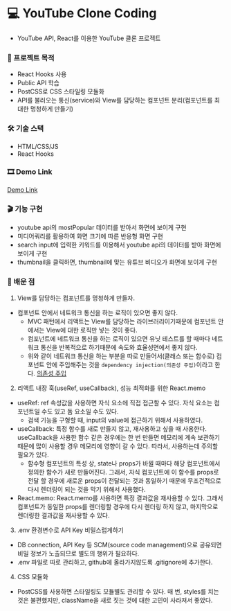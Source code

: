 # 💻 YouTube Clone Coding
* YouTube API, React를 이용한 YouTube 클론 프로젝트

### 📃 프로젝트 목적
* React Hooks 사용
* Public API 학습
* PostCSS로 CSS 스타일링 모듈화
* API를 불러오는 통신(service)와 View를 담당하는 컴포넌트 분리(컴포넌트를 최대한 멍청하게 만들기)

### 🛠 기술 스택
* HTML/CSS/JS
* React Hooks

### 🎞 Demo Link
[Demo Link](https://realryankim.github.io/react-youtube/)

### 🎬 기능 구현
* youtube api의 mostPopular 데이터를 받아서 화면에 보이게 구현
* 미디어쿼리를 활용하여 화면 크기에 따른 반응형 화면 구현
* search input에 입력한 키워드를 이용해서 youtube api의 데이터를 받아 화면에 보이게 구현
* thumbnail을 클릭하면, thumbnail에 맞는 유튜브 비디오가 화면에 보이게 구현

### 📕 배운 점
1. View를 담당하는 컴포넌트를 멍청하게 만들자.
* 컴포넌트 안에서 네트워크 통신을 하는 로직이 있으면 좋지 않다.
  * MVC 패턴에서 리액트는 View를 담당하는 라이브러리이기때문에 컴포넌트 안에서는 View에 대한 로직만 넣는 것이 좋다.
  * 컴포넌트에 네트워크 통신을 하는 로직이 있으면 유닛 테스트를 할 때마다 네트워크 통신을 반복적으로 하기때문에 속도와 효율성면에서 좋지 않다.
  * 위와 같이 네트워크 통신을 하는 부분을 따로 만들어서(클래스 또는 함수로) 컴포넌트 안에 주입해주는 것을 `dependency injection(의존성 주입)`이라고 한다. [의존성 주입](https://ko.wikipedia.org/wiki/%EC%9D%98%EC%A1%B4%EC%84%B1_%EC%A3%BC%EC%9E%85)

2. 리액트 내장 훅(useRef, useCallback), 성능 최적화를 위한 React.memo
* useRef: ref 속성값을 사용하면 자식 요소에 직접 접근할 수 있다. 자식 요소는 컴포넌트일 수도 있고 돔 요소일 수도 있다.
  * 검색 기능을 구형할 때, input의 value에 접근하기 위해서 사용하였다.
* useCallback: 특정 함수를 새로 만들지 않고, 재사용하고 싶을 때 사용한다. useCallback을 사용한 함수 같은 경우에는 한 번 만들면 메모리에 계속 보관하기 때문에 많이 사용할 경우 메모리에 영향이 갈 수 있다. 따라서, 사용하는데 주의할 필요가 있다.
  * 함수형 컴포넌트의 특성 상, state나 props가 바뀔 때마다 해당 컴포넌트에서 정의한 함수가 새로 만들어진다. 그래서, 자식 컴포넌트에 이 함수를 props로 전달 할 경우에 새로운 props이 전달되는 것과 동일하기 때문에 무조건적으로 다시 렌더링이 되는 것을 막기 위해서 사용했다.  
* React.memo: React.memo를 사용하면 특정 결과값을 재사용할 수 있다. 그래서 컴포넌트가 동일한 props를 렌더링할 경우에 다시 렌더링 하지 않고, 마지막으로 렌더링한 결과값을 재사용할 수 있다.

3. .env 환경변수로 API Key 비밀스럽게하기
* DB connection, API Key 등 SCM(source code management)으로 공유되면 비밀 정보가 노출되므로 별도의 행위가 필요하다.
* .env 파일로 따로 관리하고, github에 올라가지않도록 .gitignore에 추가한다.

4. CSS 모듈화
* PostCSS를 사용하면 스타일링도 모듈별도 관리할 수 있다. 매 번, styles를 치는 것은 불편했지만, className을 새로 짓는 것에 대한 고민이 사라져서 좋았다.

